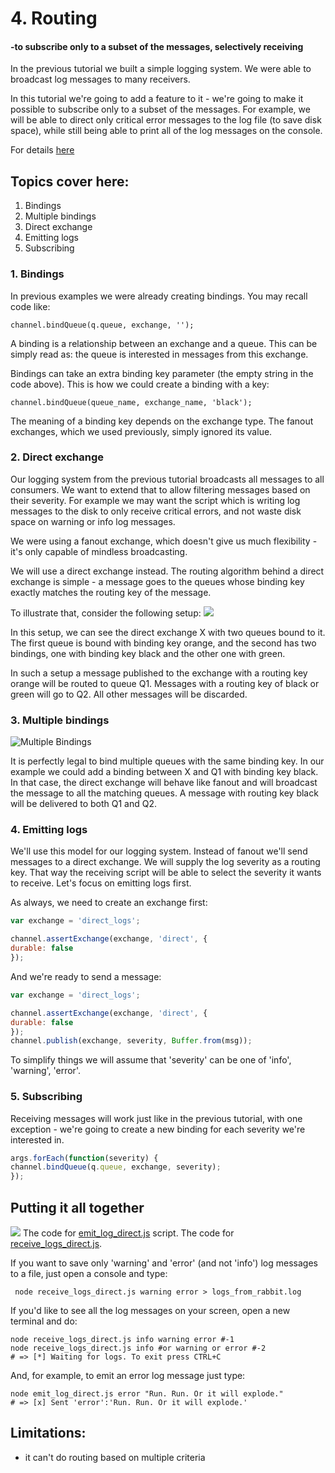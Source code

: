 # 4. Routing
#### -to subscribe only to a subset of the messages, selectively receiving
In the previous tutorial we built a simple logging system. We were able to broadcast log messages to many receivers.

In this tutorial we're going to add a feature to it - we're going to make it possible to subscribe only to a subset of the messages. For example, we will be able to direct only critical error messages to the log file (to save disk space), while still being able to print all of the log messages on the console.

For details [here](https://www.rabbitmq.com/tutorials/tutorial-four-javascript.html)

## Topics cover here:
1. Bindings
2. Multiple bindings
3. Direct exchange
4. Emitting logs
5. Subscribing

### 1. Bindings

In previous examples we were already creating bindings. You may recall code like:

```channel.bindQueue(q.queue, exchange, '');```

A binding is a relationship between an exchange and a queue. This can be simply read as: the queue is interested in messages from this exchange.

Bindings can take an extra binding key parameter (the empty string in the code above). This is how we could create a binding with a key:

```channel.bindQueue(queue_name, exchange_name, 'black');```

The meaning of a binding key depends on the exchange type. The fanout exchanges, which we used previously, simply ignored its value.


### 2. Direct exchange

Our logging system from the previous tutorial broadcasts all messages to all consumers. We want to extend that to allow filtering messages based on their severity. For example we may want the script which is writing log messages to the disk to only receive critical errors, and not waste disk space on warning or info log messages.

We were using a fanout exchange, which doesn't give us much flexibility - it's only capable of mindless broadcasting.

We will use a direct exchange instead. The routing algorithm behind a direct exchange is simple - a message goes to the queues whose binding key exactly matches the routing key of the message.

To illustrate that, consider the following setup:
![](https://www.rabbitmq.com/img/tutorials/direct-exchange.png)

In this setup, we can see the direct exchange X with two queues bound to it. The first queue is bound with binding key orange, and the second has two bindings, one with binding key black and the other one with green.

In such a setup a message published to the exchange with a routing key orange will be routed to queue Q1. Messages with a routing key of black or green will go to Q2. All other messages will be discarded.


### 3. Multiple bindings
![Multiple Bindings](https://www.rabbitmq.com/img/tutorials/direct-exchange-multiple.png)

It is perfectly legal to bind multiple queues with the same binding key. In our example we could add a binding between X and Q1 with binding key black. In that case, the direct exchange will behave like fanout and will broadcast the message to all the matching queues. A message with routing key black will be delivered to both Q1 and Q2.


### 4. Emitting logs

We'll use this model for our logging system. Instead of fanout we'll send messages to a direct exchange. We will supply the log severity as a routing key. That way the receiving script will be able to select the severity it wants to receive. Let's focus on emitting logs first.

As always, we need to create an exchange first:
```javascript
var exchange = 'direct_logs';

channel.assertExchange(exchange, 'direct', {
durable: false
});
```
And we're ready to send a message:
```javascript
var exchange = 'direct_logs';

channel.assertExchange(exchange, 'direct', {
durable: false
});
channel.publish(exchange, severity, Buffer.from(msg));
```
To simplify things we will assume that 'severity' can be one of 'info', 'warning', 'error'.


### 5. Subscribing

Receiving messages will work just like in the previous tutorial, with one exception - we're going to create a new binding for each severity we're interested in.
```javascript
args.forEach(function(severity) {
channel.bindQueue(q.queue, exchange, severity);
});
```

## Putting it all together
![](https://www.rabbitmq.com/img/tutorials/python-four.png)
The code for [emit_log_direct.js](emit_log_direct.js) script.
The code for [receive_logs_direct.js](receive_logs_direct.js).

If you want to save only 'warning' and 'error' (and not 'info') log messages to a file, just open a console and type:

```shell
 node receive_logs_direct.js warning error > logs_from_rabbit.log 
 ```

If you'd like to see all the log messages on your screen, open a new terminal and do:
```shell
node receive_logs_direct.js info warning error #-1
node receive_logs_direct.js info #or warning or error #-2
# => [*] Waiting for logs. To exit press CTRL+C
```
And, for example, to emit an error log message just type:
```shell
node emit_log_direct.js error "Run. Run. Or it will explode."
# => [x] Sent 'error':'Run. Run. Or it will explode.'
```

## Limitations:
-  it can't do routing based on multiple criteria
